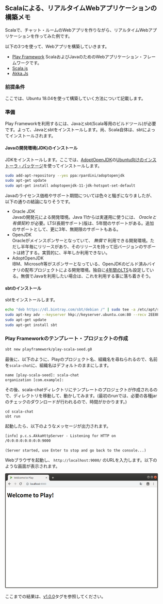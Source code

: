 ## Scalaによる、リアルタイムWebアプリケーションの構築メモ

Scalaで、チャット・ルームのWebアプリを作りながら、リアルタイムWebアプリケーションを作ってみた例です。

以下の3つを使って、Webアプリを構築していきます。
* [Play Framework](https://www.playframework.com/)
  ScalaおよびJavaのためのWebアプリケーション・フレームワークです。
* [Scala.js](https://www.scala-js.org/)
* [Akka.Js](https://github.com/akka-js/akka.js)

### 前提条件

ここでは、Ubuntu 18.04を使って構築していく方法について記載します。

### 準備

Play Frameworkを利用するには、Javaとsbt(Scala等用のビルドツール)が必要です。よって、Javaとsbtをインストールします。尚、Scala自体は、sbtによってインストールされます。

#### Javaの開発環境(JDK)のインストール

JDKをインストールします。ここでは、[AdoptOpenJDK](https://adoptopenjdk.net/)の[Ubuntu向けのインストーラ・パッケージ](https://github.com/rpardini/adoptopenjdk-deb-installer)を使ってインストールします。

```bash
sudo add-apt-repository --yes ppa:rpardini/adoptopenjdk
sudo apt-get update
sudo apt-get install adoptopenjdk-11-jdk-hotspot-set-default
```

Javaのライセンス価格やサポート期間については色々と騒ぎになりましたが、以下の通りの結論になりそうです。
* Oracle JDK  
  Javaの開発元による開発環境。Java 11からは実運用に使うには、 *Oracleと有償契約* が必要。LTS(長期サポート)版は、5年間のサポートがある。追加のサポートとして、更に3年、無期限のサポートもある。
* OpenJDK  
  Oracleがメインスポンサーとなっていて、 *無償で* 利用できる開発環境。ただし半年毎にリリースがあり、そのリリースを持って旧バージョンのサポートは終了する。実質的に、半年しか利用できない。
* AdoptOpenJDK  
  IBM、Microsoft等がスポンサーとなっている、OpenJDKのビルド済みバイナリの配布プロジェクトによる開発環境。独自に[4年間のLTS](https://adoptopenjdk.net/support.html#roadmap)も設定している。無償でJavaを利用したい場合は、これを利用する事に落ち着きそう。

#### sbtのインストール

sbtをインストールします。

```bash
echo "deb https://dl.bintray.com/sbt/debian /" | sudo tee -a /etc/apt/sources.list.d/sbt.list
sudo apt-key adv --keyserver hkp://keyserver.ubuntu.com:80 --recv 2EE0EA64E40A89B84B2DF73499E82A75642AC823
sudo apt-get update
sudo apt-get install sbt
```

### Play Frameworkのテンプレート・プロジェクトの作成

```bash
sbt new playframework/play-scala-seed.g8
```

最後に、以下のように、Playのプロジェクト名、組織名を尋ねられるので、名前を`scala-chat`に、組織名はデフォルトのままにします。

```
name [play-scala-seed]: scala-chat
organization [com.example]: 
```

その後、scala-chatディレクトリにテンプレートのプロジェクトが作成されるので、ディレクトリを移動して、動かしてみます。(最初のrunでは、必要の各種jarのチェックのダウンロードが行われるので、時間がかかります。)

```
cd scala-chat
sbt run
```

起動したら、以下のようなメッセージが出力されます。

```
[info] p.c.s.AkkaHttpServer - Listening for HTTP on /0:0:0:0:0:0:0:0:9000

(Server started, use Enter to stop and go back to the console...)
```

Webブラウザを起動し、 `http://localhost:9000/` のURLを入力します。以下のような画面が表示されます。

![Welcome To Play](./assets/imgs/WelcomeToPlay.png "Welcome To Play")

ここまでの結果は、[v1.0.0](https://github.com/horie-t/realtime-web-in-scala/tree/v1.0.0)タグを参照してください。

